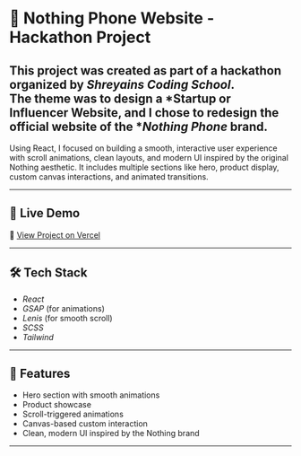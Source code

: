 
# 📱 Nothing Phone Website - Hackathon Project

This project was created as part of a hackathon organized by *Shreyains Coding School*.  
The theme was to design a *Startup or Influencer Website, and I chose to redesign the official website of the **Nothing Phone* brand.
---
Using React, I focused on building a smooth, interactive user experience with scroll animations, clean layouts, and modern UI inspired by the original Nothing aesthetic.
It includes multiple sections like hero, product display, custom canvas interactions, and animated transitions.

---

## 🚀 Live Demo

🔗 [View Project on Vercel](https://hackathon-project-shreryians-coding.vercel.app/)

---

## 🛠️ Tech Stack

- *React*
- *GSAP* (for animations)
- *Lenis* (for smooth scroll)
- *SCSS*
- *Tailwind*

---

## 🎯 Features

- Hero section with smooth animations  
- Product showcase  
- Scroll-triggered animations  
- Canvas-based custom interaction  
- Clean, modern UI inspired by the Nothing brand

---


